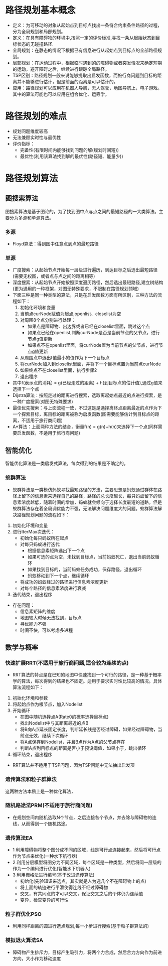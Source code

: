 # 路径规划基本概念
* 定义：为可移动的对象从起始点到目标点找出一条符合约束条件路径的过程，分为全局规划和局部规划。
* 定义：在具有障碍物的环境中,按照一定的评价标准,寻找一条从起始状态到目标状态的无碰撞路径.
* 全局规划：在静态的情况下根据已有信息进行从起始点到目标点的全部路径规划。
* 局部规划：在运动过程中，根据临时遇到的的障碍物或者突发情况来确定短期的运动，避开障碍之后，继续进行跟踪全局路径。
* TSP区别：路径规划一般来说能够提取出启发函数，而旅行商问题到目标的距离并不能够进行估计，但是前面的距离是可以估计的。
* 应用：路径规划可以应用在机器人导航，无人驾驶，地图导航上，电子游戏。其中的算法可能也可以应用在组合优化、运筹学。
# 路径规划的难点
* 规划问题维度较高
* 无法兼顾实时性与最优性
* 评价指标：
    * 完备性(有限时间内能够找到问题的解(规划时间短))
    * 最优性(利用该算法找到解的最优性(路径短、能量少))
# 路径规划算法
## 图搜索算法
图搜索算法是基于图论的，为了找到图中点与点之间的最短路径的一大类算法。主要分为多源和单源算法。
### 多源
* Floyd算法：得到图中任意点到点的最短路径
### 单源
* 广度搜索：从起始节点开始每一层级进行遍历，到达目标之后选出最短路径(需要无权图，或者点与点之间的距离相等)
* 深度搜索：从起始节点开始按照深度遍历路径，然后选出最短路径,建立树结构(更为通用的一种框架，对图无特殊要求，不限制在路径规划领域)
* 下面三种是同一种类型的算法，只是在启发函数方面有所区别，三种方法的流程如下：
    1. 初始化环境和变量
    2. 当前点curNode赋值为起点,openlist、closelist为空
    3. 对周围8个点分别进行处理：
        * 如果点是障碍物、出边界或者已经在closelist里面，跳过这个点
        * 如果点已经在openlist,判断curNode是否是当前节点的父节点，进行节点g值更新
        * 如果点不在openlist里面，将curNode置为当前节点的父节点，进行节点g值更新
    4. 从周围点中选出f值最小的值作为下一个目标点
    5. 将curNode加入到closelist里面，并将下一个目标点置为当前点curNode
    6. 如果终点不在closelist里面，执行步骤2
    7. 退出程序
* 其中f(表示点的消耗) = g(已经走过的距离) + h(到目标点的估计值),通过g值来选择下一个点
* Dijstra算法：按照走过的距离进行搜索，选取离起始点最近的点进行探索，是一种广度搜索(对图无特殊要求)
* 最佳优先搜索：与上面流程一致，不过这是是选择离终点距离最近的点作为下一个探索目标，离目标的距离被称为启发函数(图需要能够估计到目标点的距离，不适用于旅行商问题)
* A*算法：上面两种方法的结合，衡量f(n) = g(n)+h(n)来选择下一个点(同样需要启发函数，不适用于旅行商问题)
## 智能优化
智能优化算法是一类启发式算法，每次得到的结果是不确定的。
### 蚁群算法
* 蚁群算法是一类模仿蚂蚁寻找最短路径的方法，主要思想是蚂蚁通过群体在路径上留下的信息素来选择自己的路径，路径的总长度越长，每只蚂蚁留下的信息素浓度越低，随着时间的增加，蚂蚁就会倾向于选择长度最短的道路。但是蚁群算法存在着全局调优能力不强，无法解决问题维度大的问题。蚁群算法解决路径规划问题的流程如下：
1. 初始化环境和变量
2. 进行IterMax次迭代：
    * 初始化每只蚂蚁所在起点
    * 对每只蚂蚁进行迭代
        * 根据信息素矩阵选出下一个点
        * 如果可选的点为空，未找到目标点，当前蚂蚁死亡，退出当前蚂蚁循环
        * 如果找到目标的，当前蚂蚁任务成功，保存路径，退出循环
        * 蚂蚁移动到下一个点，继续循环
    * 将成功的蚂蚁经过的路径进行信息素浓度更新
    * 对每个路径的信息素浓度进行衰减
3. 迭代结束，退出程序
* 存在问题：
    * 信息素矩阵的维度 
    * 地图较大时候无法找到，目标点
    * 寻优能力不强
    * 时间不快，可以考虑多进程
## 数学与概率
### 快速扩展RRT(不适用于旅行商问题,适合较为连续的点)
* RRT算法的特点是在已知的地图中快速找到一个可行的路径，是一种基于概率学的算法，每次得到的结果也不固定。适用于要求实时性比较高的情况。具体算法流程如下：
1. 初始化环境和参数
2. 将起始点作为根节点，加入Nodelist
3. 开始循环
    * 在图中随机选择点A(Rate0的概率选择目标点)
    * 找出Nodelist中与其距离最近的点B
    * 将B向A点延长固定长度，判断延长线是否经过障碍，如果经过障碍物，当前点无效，继续下次循环
    * 将A点保存到Nodelist，并且B点作为A点的父节点存在
    * 判断A点到目标点的距离是否小于预设阈值，如果小于，跳出循环
4. 循环结束，退出程序
* RRT算法并不适用于TSP问题，因为TSP问题中无法抽出启发项
### 遗传算法和粒子群算法
这两种方法本质上是一种优化算法，
### 随机路途法PRM(不适用于旅行商问题)
* 在规划空间内随机选取N个节点，之后连接各个节点，并去除与障碍物的连线，从而得到一个随机路途。
### 遗传算法EA
* 1 利用障碍物将整个图分成不同的区域，线是可行点连接起来，然后将可行点作为节点来优化(一种水下航行器)
* 2 利用分层模型将图分为不同区域，每个区域是一种类型，然后将同一层级的作为一个编码进行优化(智能水下机器人)
* 3 利用栅格法进行编号(基于改进遗传算法)
    * 初始化(先验知识来选点，其实就是人为选几个不在障碍物上的点)
    * 将上面的轨迹进行平滑使得连线不经过障碍物
    * 交叉，有共同点的才可以交叉，保证交叉之后的个体仍为连续值
    * 变异，检查变异的可行性
### 粒子群优化PSO
* 利用同样距离的圆进行选点规划,每一小步进行搜索(基于粒子群算法的)
### 模拟退火算法SA

* 障碍物产生排斥力，目标产生吸引力，将两个力合成，然后合力方向作为前进方向，大小作为移动速度
